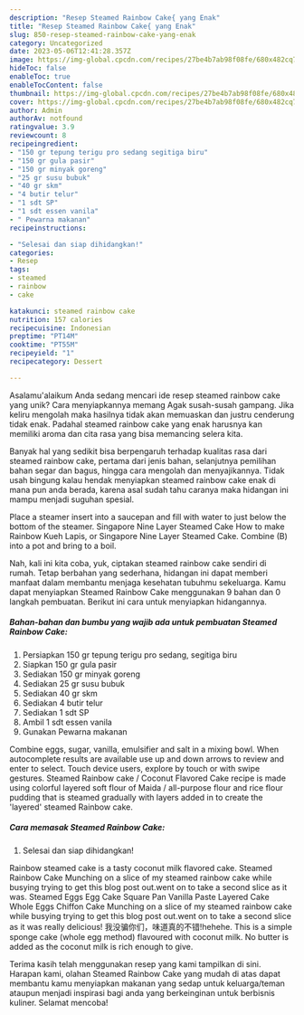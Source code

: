 ```yaml
---
description: "Resep Steamed Rainbow Cake{ yang Enak"
title: "Resep Steamed Rainbow Cake{ yang Enak"
slug: 850-resep-steamed-rainbow-cake-yang-enak
category: Uncategorized
date: 2023-05-06T12:41:28.357Z
image: https://img-global.cpcdn.com/recipes/27be4b7ab98f08fe/680x482cq70/steamed-rainbow-cake-foto-resep-utama.jpg
hideToc: false
enableToc: true
enableTocContent: false
thumbnail: https://img-global.cpcdn.com/recipes/27be4b7ab98f08fe/680x482cq70/steamed-rainbow-cake-foto-resep-utama.jpg
cover: https://img-global.cpcdn.com/recipes/27be4b7ab98f08fe/680x482cq70/steamed-rainbow-cake-foto-resep-utama.jpg
author: Admin
authorAv: notfound
ratingvalue: 3.9
reviewcount: 8
recipeingredient:
- "150 gr tepung terigu pro sedang segitiga biru"
- "150 gr gula pasir"
- "150 gr minyak goreng"
- "25 gr susu bubuk"
- "40 gr skm"
- "4 butir telur"
- "1 sdt SP"
- "1 sdt essen vanila"
- " Pewarna makanan"
recipeinstructions:

- "Selesai dan siap dihidangkan!"
categories:
- Resep
tags:
- steamed
- rainbow
- cake

katakunci: steamed rainbow cake 
nutrition: 157 calories
recipecuisine: Indonesian
preptime: "PT14M"
cooktime: "PT55M"
recipeyield: "1"
recipecategory: Dessert

---
```



Asalamu'alaikum Anda sedang mencari ide resep steamed rainbow cake yang unik? Cara menyiapkannya memang Agak susah-susah gampang. Jika keliru mengolah maka hasilnya tidak akan memuaskan dan justru cenderung tidak enak. Padahal steamed rainbow cake yang enak harusnya kan memiliki aroma dan cita rasa yang bisa memancing selera kita.


Banyak hal yang sedikit bisa berpengaruh terhadap kualitas rasa dari steamed rainbow cake, pertama dari jenis bahan, selanjutnya pemilihan bahan segar dan bagus, hingga cara mengolah dan menyajikannya. Tidak usah bingung kalau hendak menyiapkan steamed rainbow cake enak di mana pun anda berada, karena asal sudah tahu caranya maka hidangan ini mampu menjadi suguhan spesial.

Place a steamer insert into a saucepan and fill with water to just below the bottom of the steamer. Singapore Nine Layer Steamed Cake How to make Rainbow Kueh Lapis, or Singapore Nine Layer Steamed Cake. Combine (B) into a pot and bring to a boil.


Nah, kali ini kita coba, yuk, ciptakan steamed rainbow cake sendiri di rumah. Tetap berbahan yang sederhana, hidangan ini dapat memberi manfaat dalam membantu menjaga kesehatan tubuhmu sekeluarga. Kamu dapat menyiapkan Steamed Rainbow Cake menggunakan 9 bahan dan 0 langkah pembuatan. Berikut ini cara untuk menyiapkan hidangannya.

<!--inarticleads1-->

##### Bahan-bahan dan bumbu yang wajib ada untuk pembuatan Steamed Rainbow Cake:

1. Persiapkan 150 gr tepung terigu pro sedang, segitiga biru
1. Siapkan 150 gr gula pasir
1. Sediakan 150 gr minyak goreng
1. Sediakan 25 gr susu bubuk
1. Sediakan 40 gr skm
1. Sediakan 4 butir telur
1. Sediakan 1 sdt SP
1. Ambil 1 sdt essen vanila
1. Gunakan  Pewarna makanan


Combine eggs, sugar, vanilla, emulsifier and salt in a mixing bowl. When autocomplete results are available use up and down arrows to review and enter to select. Touch device users, explore by touch or with swipe gestures. Steamed Rainbow cake / Coconut Flavored Cake recipe is made using colorful layered soft flour of Maida / all-purpose flour and rice flour pudding that is steamed gradually with layers added in to create the &#39;layered&#39; steamed Rainbow cake. 

<!--inarticleads2-->

##### Cara memasak Steamed Rainbow Cake:


1. Selesai dan siap dihidangkan!

Rainbow steamed cake is a tasty coconut milk flavored cake. Steamed Rainbow Cake Munching on a slice of my steamed rainbow cake while busying trying to get this blog post out.went on to take a second slice as it was. Steamed Eggs Egg Cake Square Pan Vanilla Paste Layered Cake Whole Eggs Chiffon Cake Munching on a slice of my steamed rainbow cake while busying trying to get this blog post out.went on to take a second slice as it was really delicious! 我没骗你们，味道真的不错!hehehe. This is a simple sponge cake (whole egg method) flavoured with coconut milk. No butter is added as the coconut milk is rich enough to give. 

Terima kasih telah menggunakan resep yang kami tampilkan di sini. Harapan kami, olahan Steamed Rainbow Cake yang mudah di atas dapat membantu kamu menyiapkan makanan yang sedap untuk keluarga/teman ataupun menjadi inspirasi bagi anda yang berkeinginan untuk berbisnis kuliner. Selamat mencoba!
